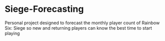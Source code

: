 # Siege-Forecasting
Personal project designed to forecast the monthly player count of Rainbow Six: Siege so new and returning players can know the best time to start playing
